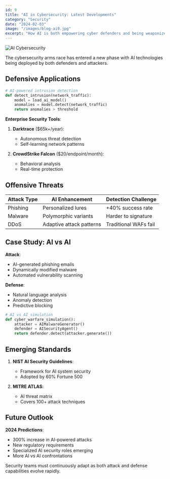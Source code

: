 ```yaml
---
id: 9
title: "AI in Cybersecurity: Latest Developments"
category: "Security"
date: "2024-02-03"
image: "/images/blog-ai9.jpg"
excerpt: "How AI is both empowering cyber defenders and being weaponized by attackers in 2024's security landscape."
---
```


![AI Cybersecurity](https://example.com/ai-security.jpg)

The cybersecurity arms race has entered a new phase with AI technologies being deployed by both defenders and attackers.

## Defensive Applications

```python
# AI-powered intrusion detection
def detect_intrusion(network_traffic):
    model = load_ai_model()
    anomalies = model.detect(network_traffic)
    return anomalies > threshold
```

**Enterprise Security Tools**:
1. **Darktrace** ($65k+/year):
   - Autonomous threat detection
   - Self-learning network patterns

2. **CrowdStrike Falcon** ($20/endpoint/month):
   - Behavioral analysis
   - Real-time protection

## Offensive Threats

| Attack Type       | AI Enhancement          | Detection Challenge |
|-------------------|-------------------------|---------------------|
| Phishing         | Personalized lures      | +40% success rate   |
| Malware          | Polymorphic variants    | Harder to signature |
| DDoS            | Adaptive attack patterns | Traditional WAFs fail |

## Case Study: AI vs AI

**Attack**:
- AI-generated phishing emails
- Dynamically modified malware
- Automated vulnerability scanning

**Defense**:
- Natural language analysis
- Anomaly detection
- Predictive blocking

```python
# AI vs AI simulation
def cyber_warfare_simulation():
    attacker = AIMalwareGenerator()
    defender = AISecurityAgent()
    return defender.detect(attacker.generate())
```

## Emerging Standards

1. **NIST AI Security Guidelines**:
   - Framework for AI system security
   - Adopted by 60% Fortune 500

2. **MITRE ATLAS**:
   - AI threat matrix
   - Covers 100+ attack techniques

## Future Outlook

**2024 Predictions**:
- 300% increase in AI-powered attacks
- New regulatory requirements
- Specialized AI security roles emerging
- More AI vs AI confrontations

Security teams must continuously adapt as both attack and defense capabilities evolve rapidly.